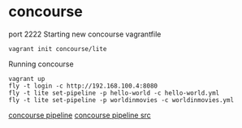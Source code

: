 # concourse


port 2222
Starting new concourse vagrantfile

```
vagrant init concourse/lite
```

Running concourse
```
vagrant up
fly -t login -c http://192.168.100.4:8080
fly -t lite set-pipeline -p hello-world -c hello-world.yml
fly -t lite set-pipeline -p worldinmovies -c worldinmovies.yml
```


[concourse pipeline](https://ci.concourse.ci/pipelines/main)
[concourse pipeline src](https://github.com/concourse/concourse/blob/master/ci/pipelines/concourse.yml)

